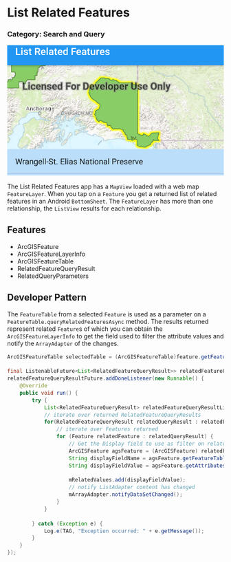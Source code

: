 # List Related Features
### Category: Search and Query
![List Related Features App](list-related-features.png)

The List Related Features app has a `MapView` loaded with a web map `FeatureLayer`. When you tap on a `Feature` you get a returned list of related features in an Android `BottomSheet`. The `FeatureLayer` has more than one relationship, the `ListView` results for each relationship.

## Features

* ArcGISFeature
* ArcGISFeatureLayerInfo
* ArcGISFeatureTable
* RelatedFeatureQueryResult
* RelatedQueryParameters

## Developer Pattern
The `FeatureTable` from a selected `Feature` is used as a parameter on a `FeatureTable.queryRelatedFeaturesAsync` method.  The results returned represent related `Feature`s of which you can obtain the `ArcGISFeatureLayerInfo` to get the field used to filter the attribute values and notify the `ArrayAdapter` of the changes.

```java
ArcGISFeatureTable selectedTable = (ArcGISFeatureTable)feature.getFeatureTable();

final ListenableFuture<List<RelatedFeatureQueryResult>> relatedFeatureQueryResultFuture = selectedTable.queryRelatedFeaturesAsync(arcGISFeature);
relatedFeatureQueryResultFuture.addDoneListener(new Runnable() {
    @Override
    public void run() {
        try {
            List<RelatedFeatureQueryResult> relatedFeatureQueryResultList = relatedFeatureQueryResultFuture.get();
            // iterate over returned RelatedFeatureQueryResults
            for(RelatedFeatureQueryResult relatedQueryResult : relatedFeatureQueryResultList){
                // iterate over Features returned
                for (Feature relatedFeature : relatedQueryResult) {
                    // Get the Display field to use as filter on related attributes
                    ArcGISFeature agsFeature = (ArcGISFeature) relatedFeature;
                    String displayFieldName = agsFeature.getFeatureTable().getLayerInfo().getDisplayFieldName();
                    String displayFieldValue = agsFeature.getAttributes().get(displayFieldName).toString();
    
                    mRelatedValues.add(displayFieldValue);
                    // notify ListAdapter content has changed
                    mArrayAdapter.notifyDataSetChanged();
                }
            }

        } catch (Exception e) {
            Log.e(TAG, "Exception occurred: " + e.getMessage());
        }
    }
});
```
